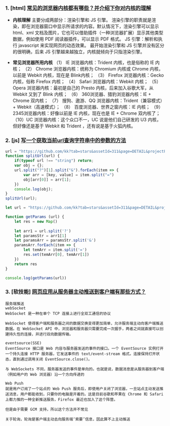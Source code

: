### 1. [html] [常见的浏览器内核都有哪些？并介绍下你对内核的理解](https://github.com/haizlin/fe-interview/issues/34)

* **内核理解**
  主要分成两部分：渲染引擎和 JS 引擎。
  渲染引擎的职责就是渲染，即在浏览器窗口中显示所请求的内容。默认情况下，渲染引擎可以显示 html、xml 文档及图片，它也可以借助插件（一种浏览器扩展）显示其他类型数据，例如使用 PDF 阅读器插件，可以显示 PDF 格式。
  JS 引擎：解析和执行 javascript 来实现网页的动态效果。
  最开始渲染引擎和 JS 引擎并没有区分的很明确，后来 JS 引擎越来越独立，内核就倾向于只指渲染引擎。
  
* **常见浏览器所用内核**
  （1） IE 浏览器内核：Trident 内核，也是俗称的 IE 内核；
  （2） Chrome 浏览器内核：统称为 Chromium 内核或 Chrome 内核，以前是 Webkit 内核，现在是 Blink内核；
  （3） Firefox 浏览器内核：Gecko 内核，俗称 Firefox 内核；
  （4） Safari 浏览器内核：Webkit 内核；
  （5） Opera 浏览器内核：最初是自己的 Presto 内核，后来加入谷歌大军，从 Webkit 又到了 Blink 内核；
  （6） 360浏览器、猎豹浏览器内核：IE + Chrome 双内核；
  （7） 搜狗、遨游、QQ 浏览器内核：Trident（兼容模式）+ Webkit（高速模式）；
  （8） 百度浏览器、世界之窗内核：IE 内核；
  （9） 2345浏览器内核：好像以前是 IE 内核，现在也是 IE + Chrome 双内核了；
  （10）UC 浏览器内核：这个众口不一，UC 说是他们自己研发的 U3 内核，但好像还是基于 Webkit 和 Trident ，还有说是基于火狐内核。



### 2. [js] [写一个获取当前url查询字符串中的参数的方法](https://github.com/haizlin/fe-interview/issues/36)

```js
url = "https://github.com/kk?tab=stars&assetId=311&page=DETAIL&projectPhase=2";
function splitUrl(url) {
    if(typeof url !== "string") return;
    var obj = {};
    url.split("?")[1].split("&").forEach(item => {
        var arr = [key, value] = item.split("=")
        obj[arr[0]] = arr[1];
    })
    console.log(obj);
}
splitUrl(url);
```



```js
let url = "https://github.com/kk?tab=stars&assetId=311&page=DETAIL&projectPhase=2"

function getParams (url) {
    let res = new Map()
    
    let arr1 = url.split('?')
    let paramsStr = arr1[1]
    let paramsArr = paramsStr.split('&')
    paramsArr.forEach(item => {
        let temArr = item.split('=')
        res.set(temArr[0], temArr[1])
    })
    return res
}

console.log(getParams(url))
```







### 3.  [软技能] [网页应用从服务器主动推送到客户端有那些方式？](https://github.com/haizlin/fe-interview/issues/37)



```
服务端推送
webSocket
WebSocket 是一种在单个 TCP 连接上进行全双工通信的协议

WebSocket 使得客户端和服务器之间的数据交换变得更加简单，允许服务端主动向客户端推送数据。在 WebSocket API 中，浏览器和服务器只需要完成一次握手，两者之间就直接可以创建持久性的连接，并进行双向数据传输。

eventsource(SSE)
EventSource 接口是 Web 内容与服务器发送的事件的接口。一个 EventSource 实例打开一个持久连接 HTTP 服务器，它发送事件的 text/event-stream 格式。连接保持打开状态，直到通过调用关闭 EventSource.close()。

与 WebSockets 不同，服务器发送的事件是单向的。也就是说，数据消息是从服务器到客户端（例如用户的 Web 浏览器）沿一个方向传递的

Web Push
就是用户订阅了一个站点的 Web Push 服务后，即使用户关闭了浏览器，一旦站点主动发送推送消息，用户都能收到，只要你的电脑是开着的。这是目前谷歌和苹果在 Chrome 和 Safari 上都力推的一种全新推送服务，Firefox 最近也加入了这个阵营。

但是由于需要 GCM 支持，所以这个方法并不常见

关于轮询，轮询是客户端主动去向服务端‘索要’信息，因此算不上主动推送
```











